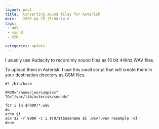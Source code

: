 ```yaml
---
layout: post
title:  Converting sound files for Asterisk
date:   2005-04-25 15:08:14.0
tags:
 - WAV
 - sound
 - GSM

categories: update
---
```


I usually use Audacity to record my sound files as 16 bit 44khz WAV files.

To upload them in Asterisk, I use this small script that will create them in your destination directory as GSM files.

    
    #! /bin/bash
    
    FROM="/home/joe/samples"
    TO="/var/lib/asterisk/sounds"
    
    for i in $FROM/*.wav
    do
    echo $i
    sox $i -r 8000 -c 1 $TO/$(basename $i .wav).wav resample -ql
    done



